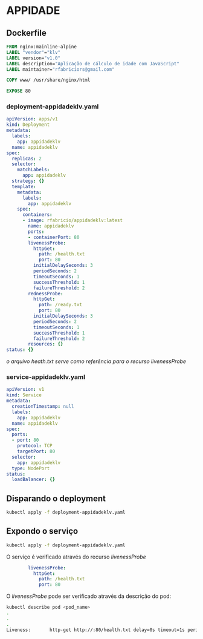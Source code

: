 
# APPIDADE

## Dockerfile

```dockerfile
FROM nginx:mainline-alpine
LABEL "vendor"="klv"
LABEL version="v1.0"
LABEL description="Aplicação de cálculo de idade com JavaScript"
LABEL maintainer="rfabriciors@gmail.com"

COPY www/ /usr/share/nginx/html

EXPOSE 80
```


### deployment-appidadeklv.yaml

```yaml
apiVersion: apps/v1
kind: Deployment
metadata:
  labels:
    app: appidadeklv
  name: appidadeklv
spec:
  replicas: 2
  selector:
    matchLabels:
      app: appidadeklv
  strategy: {}
  template:
    metadata:
      labels:
        app: appidadeklv
    spec:
      containers:
      - image: rfabricio/appidadeklv:latest
        name: appidadeklv
        ports:
        - containerPort: 80
        livenessProbe:
          httpGet:
            path: /health.txt
            port: 80
          initialDelaySeconds: 3
          periodSeconds: 2
          timeoutSeconds: 1
          successThreshold: 1
          failureThreshold: 2
        rednessProbe:
          httpGet:
            path: /ready.txt
            port: 80
          initialDelaySeconds: 3
          periodSeconds: 2
          timeoutSeconds: 1
          successThreshold: 1
          failureThreshold: 2
        resources: {}
status: {}
```

*o arquivo heath.txt serve como referência para o recurso livenessProbe*

### service-appidadeklv.yaml

```yaml
apiVersion: v1
kind: Service
metadata:
  creationTimestamp: null
  labels:
    app: appidadeklv
  name: appidadeklv
spec:
  ports:
  - port: 80
    protocol: TCP
    targetPort: 80
  selector:
    app: appidadeklv
  type: NodePort
status:
  loadBalancer: {}
  ```

## Disparando o deployment

```bash
kubectl apply -f deployment-appidadeklv.yaml
```

## Expondo o serviço

```bash
kubectl apply -f deployment-appidadeklv.yaml
```

O serviço é verificado através do recurso *livenessProbe*

```yaml
        livenessProbe:
          httpGet:
            path: /health.txt
            port: 80
```

O *livenessProbe* pode ser verificado através da descrição do pod:

```bash
kubectl describe pod <pod_name>
.
.
.
Liveness:       http-get http://:80/health.txt delay=0s timeout=1s period=10s #success=1 #failure=3
```
